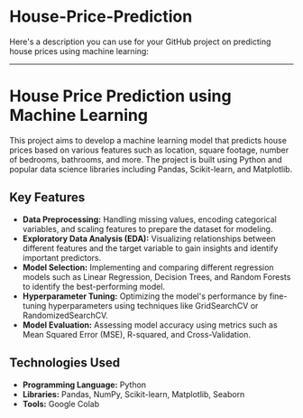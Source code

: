 # House-Price-Prediction
Here's a description you can use for your GitHub project on predicting house prices using machine learning:

---

# House Price Prediction using Machine Learning

This project aims to develop a machine learning model that predicts house prices based on various features such as location, square footage, number of bedrooms, bathrooms, and more. The project is built using Python and popular data science libraries including Pandas, Scikit-learn, and Matplotlib.

## Key Features
- **Data Preprocessing:** Handling missing values, encoding categorical variables, and scaling features to prepare the dataset for modeling.
- **Exploratory Data Analysis (EDA):** Visualizing relationships between different features and the target variable to gain insights and identify important predictors.
- **Model Selection:** Implementing and comparing different regression models such as Linear Regression, Decision Trees, and Random Forests to identify the best-performing model.
- **Hyperparameter Tuning:** Optimizing the model's performance by fine-tuning hyperparameters using techniques like GridSearchCV or RandomizedSearchCV.
- **Model Evaluation:** Assessing model accuracy using metrics such as Mean Squared Error (MSE), R-squared, and Cross-Validation.

## Technologies Used
- **Programming Language:** Python
- **Libraries:** Pandas, NumPy, Scikit-learn, Matplotlib, Seaborn
- **Tools:** Google Colab
